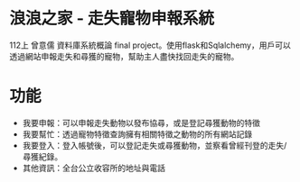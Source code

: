 # 浪浪之家 - 走失寵物申報系統
112上 曾意儒 資料庫系統概論 final project。使用flask和Sqlalchemy，用戶可以透過網站申報走失和尋獲的寵物，幫助主人盡快找回走失的寵物。

# 功能
- 我要申報：可以申報走失動物以發布協尋，或是登記尋獲動物的特徵
- 我要幫忙：透過寵物特徵查詢擁有相關特徵之動物的所有網站記錄
- 我要登入：登入帳號後，可以登記走失或尋獲動物，並察看曾經刊登的走失/尋獲紀錄。
- 其他資訊：全台公立收容所的地址與電話
